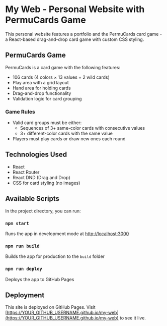 # My Web - Personal Website with PermuCards Game

This personal website features a portfolio and the PermuCards card game - a React-based drag-and-drop card game with custom CSS styling.

## PermuCards Game

PermuCards is a card game with the following features:

- 106 cards (4 colors × 13 values + 2 wild cards)
- Play area with a grid layout
- Hand area for holding cards
- Drag-and-drop functionality
- Validation logic for card grouping

### Game Rules

- Valid card groups must be either:
  - Sequences of 3+ same-color cards with consecutive values
  - 3+ different-color cards with the same value
- Players must play cards or draw new ones each round

## Technologies Used

- React
- React Router
- React DND (Drag and Drop)
- CSS for card styling (no images)

## Available Scripts

In the project directory, you can run:

### `npm start`

Runs the app in development mode at [http://localhost:3000](http://localhost:3000)

### `npm run build`

Builds the app for production to the `build` folder

### `npm run deploy`

Deploys the app to GitHub Pages

## Deployment

This site is deployed on GitHub Pages. Visit [https://YOUR_GITHUB_USERNAME.github.io/my-web](https://YOUR_GITHUB_USERNAME.github.io/my-web) to see it live.
